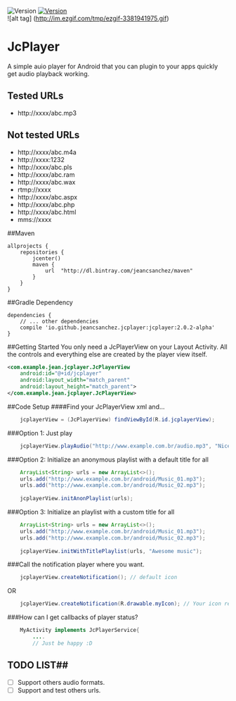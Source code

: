 ![Version](https://img.shields.io/badge/version-2.0.2--alpha-green.svg)
[![Version](https://img.shields.io/badge/Bintray-jeancsanchez-blue.svg)](https://bintray.com/jeancsanchez/maven/jcplayer)
</br>
![alt tag]
(http://im.ezgif.com/tmp/ezgif-3381941975.gif)
# JcPlayer
A simple auio player for Android that you can plugin to your apps quickly get audio playback working.

## Tested URLs
- http://xxxx/abc.mp3

## Not tested URLs
- http://xxxx/abc.m4a
- http://xxxx:1232
- http://xxxx/abc.pls
- http://xxxx/abc.ram
- http://xxxx/abc.wax
- rtmp://xxxx
- http://xxxx/abc.aspx
- http://xxxx/abc.php
- http://xxxx/abc.html
- mms://xxxx

##Maven
```Gradle
allprojects {
    repositories {
        jcenter()
        maven {
            url  "http://dl.bintray.com/jeancsanchez/maven"
        }
    }
}
```
##Gradle Dependency
```Gradle
dependencies {
    // ... other dependencies
    compile 'io.github.jeancsanchez.jcplayer:jcplayer:2.0.2-alpha'
}
```


##Getting Started
You only need  a JcPlayerView on your Layout Activity. All the controls and everything else are created by the player view itself.
```xml
<com.example.jean.jcplayer.JcPlayerView
    android:id="@+id/jcplayer"
    android:layout_width="match_parent"
    android:layout_height="match_parent">
</com.example.jean.jcplayer.JcPlayerView>
```

##Code Setup
####Find your JcPlayerView xml and...
```java
    jcplayerView = (JcPlayerView) findViewById(R.id.jcplayerView);
```

###Option 1: Just play 
```java
    jcplayerView.playAudio("http://www.example.com.br/audio.mp3", "Nice audio");
```

###Option 2: Initialize an anonymous playlist with a default title for all
```java
    ArrayList<String> urls = new ArrayList<>();
    urls.add("http://www.example.com.br/android/Music_01.mp3");
    urls.add("http://www.example.com.br/android/Music_02.mp3");
    
    jcplayerView.initAnonPlaylist(urls);
```

###Option 3: Initialize an playlist with a custom title for all
```java
    ArrayList<String> urls = new ArrayList<>();
    urls.add("http://www.example.com.br/android/Music_01.mp3");
    urls.add("http://www.example.com.br/android/Music_02.mp3");
    
    jcplayerView.initWithTitlePlaylist(urls, "Awesome music");
```

###Call the notification player where you want.
```java
    jcplayerView.createNotification(); // default icon
```
OR
```java
    jcplayerView.createNotification(R.drawable.myIcon); // Your icon resource
```

###How can I get callbacks of player status?
```java
    MyActivity implements JcPlayerService{
        ....
        // Just be happy :D
```

## TODO LIST##

* [ ] Support others audio formats.
* [ ] Support and test others urls.
